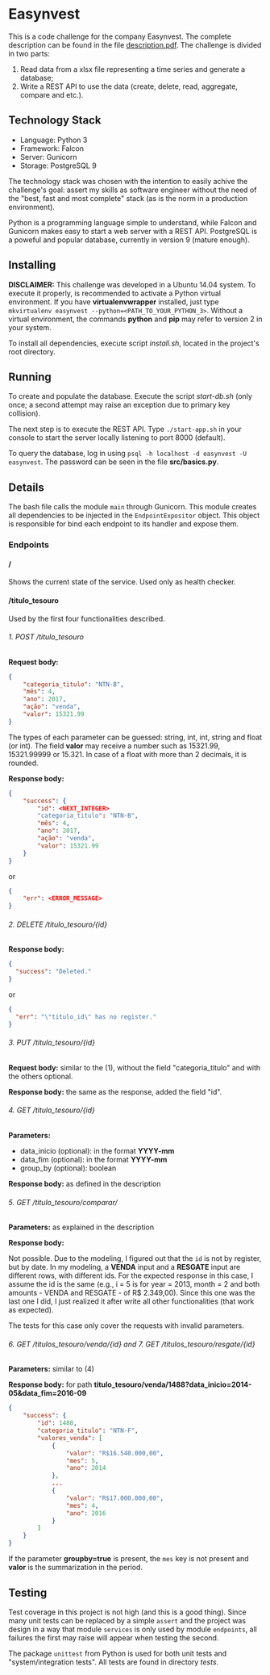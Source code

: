 # Easynvest

This is a code challenge for the company Easynvest. The complete description can be found in the file [description.pdf](./description.pdf). The challenge is divided in two parts:

1. Read data from a xlsx file representing a time series and generate a database;
2. Write a REST API to use the data (create, delete, read, aggregate, compare and etc.).


## Technology Stack

- Language: Python 3
- Framework: Falcon
- Server: Gunicorn
- Storage: PostgreSQL 9

The technology stack was chosen with the intention to easily achive the challenge's goal: assert my skills as software engineer without the need of the "best, fast and most complete" stack (as is the norm in a production environment).

Python is a programming language simple to understand, while Falcon and Gunicorn makes easy to start a web server with a REST API. PostgreSQL is a poweful and popular database, currently in version 9 (mature enough).


## Installing

**DISCLAIMER:** This challenge was developed in a Ubuntu 14.04 system. To execute it properly, is recommended to activate a Python virtual environment. If you have **virtualenvwrapper** installed, just type `mkvirtualenv easynvest --python=<PATH_TO_YOUR_PYTHON_3>`. Without a virtual environment, the commands **python** and **pip** may refer to version 2 in your system.

To install all dependencies, execute script *install.sh*, located in the project's root directory.


## Running

To create and populate the database. Execute the script *start-db.sh* (only once; a second attempt may raise an exception due to primary key collision).

The next step is to execute the REST API. Type `./start-app.sh` in your console to start the server locally listening to port 8000 (default).

To query the database, log in using `psql -h localhost -d easynvest -U easynvest`. The password can be seen in the file **src/basics.py**.


## Details

The bash file calls the module `main` through Gunicorn. This module creates all dependencies to be injected in the `EndpointExpositor` object. This object is responsible for bind each endpoint to its handler and expose them.

### Endpoints

#### /

Shows the current state of the service. Used only as health checker.

#### /titulo_tesouro

Used by the first four functionalities described.

###### 1. POST /titulo_tesouro

**Request body:**

```json
{
    "categoria_titulo": "NTN-B",
    "mês": 4,
    "ano": 2017,
    "ação": "venda",
    "valor": 15321.99
}
```

The types of each parameter can be guessed: string, int, int, string and float (or int). The field **valor** may receive a number such as 15321.99, 15321.99999 or 15.321. In case of a float with more than 2 decimals, it is rounded.

**Response body:**

```json
{
    "success": {
        "id": <NEXT_INTEGER>
        "categoria_titulo": "NTN-B",
        "mês": 4,
        "ano": 2017,
        "ação": "venda",
        "valor": 15321.99
    }
}
```

or

```json
{
    "err": <ERROR_MESSAGE>
}
```

###### 2. DELETE /titulo_tesouro/{id}

**Response body:**

```json
{
  "success": "Deleted."
}
```

or

```json
{
  "err": "\"titulo_id\" has no register."
}
```

###### 3. PUT /titulo_tesouro/{id}

**Request body:** similar to the (1), without the field "categoria_titulo" and with the others optional.

**Response body:** the same as the response, added the field "id".

###### 4. GET /titulo_tesouro/{id}

**Parameters:**

- data_inicio (optional): in the format **YYYY-mm**
- data_fim (optional): in the format **YYYY-mm**
- group_by (optional): boolean

**Response body:** as defined in the description

###### 5. GET /titulo_tesouro/comparar/

**Parameters:** as explained in the description

**Response body:**

Not possible. Due to the modeling, I figured out that the `id` is not by register, but by date. In my modeling, a **VENDA** input and a **RESGATE** input are different rows, with different ids. For the expected response in this case, I assume the id is the same (e.g., i = 5 is for year = 2013, month = 2 and both amounts - VENDA and RESGATE - of R$ 2.349,00). Since this one was the last one I did, I just realized it after write all other functionalities (that work as expected).

The tests for this case only cover the requests with invalid parameters.

###### 6. GET /titulos_tesouro/venda/{id} and 7. GET /titulos_tesouro/resgate/{id}

**Parameters:** similar to (4)

**Response body:** for path **titulo_tesouro/venda/1488?data_inicio=2014-05&data_fim=2016-09**

```json
{
    "success": {
        "id": 1488,
        "categoria_titulo": "NTN-F",
        "valores_venda": [
            {
                "valor": "R$16.540.000,00",
                "mes": 5,
                "ano": 2014
            },
            ...
            {
                "valor": "R$17.000.000,00",
                "mes": 4,
                "ano": 2016
            }
        ]
    }
}
```

If the parameter **groupby=true** is present, the `mes` key is not present and **valor** is the summarization in the period.


## Testing

Test coverage in this project is not high (and this is a good thing). Since many unit tests can be replaced by a simple `assert` and the project was design in a way that module `services` is only used by module `endpoints`, all failures the first may raise will appear when testing the second.

The package `unittest` from Python is used for both unit tests and "system/integration tests". All tests are found in directory *tests*.
